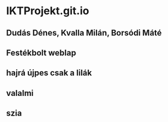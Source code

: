 # IKTProjekt.git.io
## Dudás Dénes, Kvalla Milán, Borsódi Máté
## Festékbolt weblap
## hajrá újpes csak a lilák
## valalmi
## szia